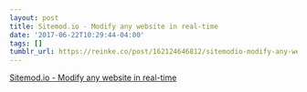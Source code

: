 ```yaml
---
layout: post
title: Sitemod.io - Modify any website in real-time
date: '2017-06-22T10:29:44-04:00'
tags: []
tumblr_url: https://reinke.co/post/162124646812/sitemodio-modify-any-website-in-real-time
---
```

[Sitemod.io - Modify any website in real-time](http://sitemod.io)  
